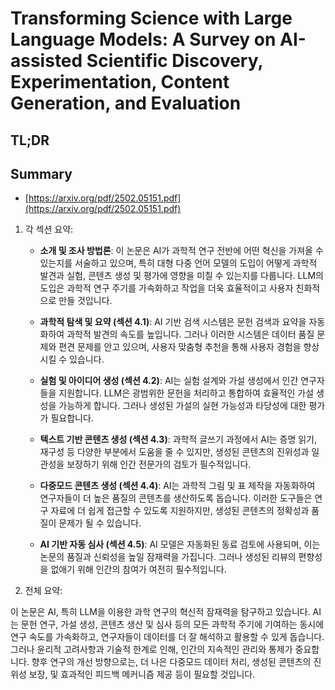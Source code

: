 # Transforming Science with Large Language Models: A Survey on AI-assisted Scientific Discovery, Experimentation, Content Generation, and Evaluation
## TL;DR
## Summary
- [https://arxiv.org/pdf/2502.05151.pdf](https://arxiv.org/pdf/2502.05151.pdf)

1. 각 섹션 요약:

   - **소개 및 조사 방법론**: 이 논문은 AI가 과학적 연구 전반에 어떤 혁신을 가져올 수 있는지를 서술하고 있으며, 특히 대형 다중 언어 모델의 도입이 어떻게 과학적 발견과 실험, 콘텐츠 생성 및 평가에 영향을 미칠 수 있는지를 다룹니다. LLM의 도입은 과학적 연구 주기를 가속화하고 작업을 더욱 효율적이고 사용자 친화적으로 만들 것입니다.

   - **과학적 탐색 및 요약 (섹션 4.1)**: AI 기반 검색 시스템은 문헌 검색과 요약을 자동화하여 과학적 발견의 속도를 높입니다. 그러나 이러한 시스템은 데이터 품질 문제와 편견 문제를 안고 있으며, 사용자 맞춤형 추천을 통해 사용자 경험을 향상시킬 수 있습니다.

   - **실험 및 아이디어 생성 (섹션 4.2)**: AI는 실험 설계와 가설 생성에서 인간 연구자들을 지원합니다. LLM은 광범위한 문헌을 처리하고 통합하여 효율적인 가설 생성을 가능하게 합니다. 그러나 생성된 가설의 실현 가능성과 타당성에 대한 평가가 필요합니다.

   - **텍스트 기반 콘텐츠 생성 (섹션 4.3)**: 과학적 글쓰기 과정에서 AI는 증명 읽기, 재구성 등 다양한 부분에서 도움을 줄 수 있지만, 생성된 콘텐츠의 진위성과 일관성을 보장하기 위해 인간 전문가의 검토가 필수적입니다.

   - **다중모드 콘텐츠 생성 (섹션 4.4)**: AI는 과학적 그림 및 표 제작을 자동화하여 연구자들이 더 높은 품질의 콘텐츠를 생산하도록 돕습니다. 이러한 도구들은 연구 자료에 더 쉽게 접근할 수 있도록 지원하지만, 생성된 콘텐츠의 정확성과 품질이 문제가 될 수 있습니다.

   - **AI 기반 자동 심사 (섹션 4.5)**: AI 모델은 자동화된 동료 검토에 사용되며, 이는 논문의 품질과 신뢰성을 높일 잠재력을 가집니다. 그러나 생성된 리뷰의 편향성을 없애기 위해 인간의 참여가 여전히 필수적입니다.

2. 전체 요약:

이 논문은 AI, 특히 LLM을 이용한 과학 연구의 혁신적 잠재력을 탐구하고 있습니다. AI는 문헌 연구, 가설 생성, 콘텐츠 생산 및 심사 등의 모든 과학적 주기에 기여하는 동시에 연구 속도를 가속화하고, 연구자들이 데이터를 더 잘 해석하고 활용할 수 있게 돕습니다. 그러나 윤리적 고려사항과 기술적 한계로 인해, 인간의 지속적인 관리와 통제가 중요합니다. 향후 연구의 개선 방향으로는, 더 나은 다중모드 데이터 처리, 생성된 콘텐츠의 진위성 보장, 및 효과적인 피드백 메커니즘 제공 등이 필요할 것입니다.